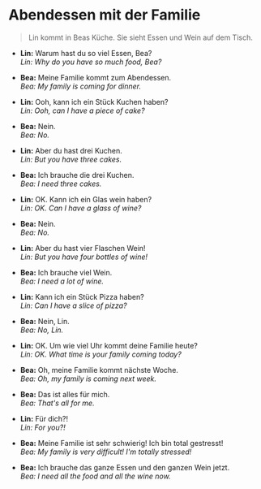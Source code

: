 # Abendessen mit der Familie

> Lin kommt in Beas Küche.
> Sie sieht Essen und Wein auf dem Tisch.

- **Lin:** Warum hast du so viel Essen, Bea?<br>
_Lin: Why do you have so much food, Bea?_

- **Bea:** Meine Familie kommt zum Abendessen.<br>
_Bea: My family is coming for dinner._

- **Lin:** Ooh, kann ich ein Stück Kuchen haben?<br>
_Lin: Ooh, can I have a piece of cake?_

- **Bea:** Nein.<br>
_Bea: No._

- **Lin:** Aber du hast drei Kuchen.<br>
_Lin: But you have three cakes._

- **Bea:** Ich brauche die drei Kuchen.<br>
_Bea: I need three cakes._

- **Lin:** OK. Kann ich ein Glas wein haben?<br>
_Lin: OK. Can I have a glass of wine?_

- **Bea:** Nein.<br>
_Bea: No._

- **Lin:** Aber du hast vier Flaschen Wein!<br>
_Lin: But you have four bottles of wine!_

- **Bea:** Ich brauche viel Wein.<br>
_Bea: I need a lot of wine._

- **Lin:** Kann ich ein Stück Pizza haben?<br>
_Lin: Can I have a slice of pizza?_

- **Bea:** Nein, Lin.<br>
_Bea: No, Lin._

- **Lin:** OK. Um wie viel Uhr kommt deine Familie heute?<br>
_Lin: OK. What time is your family coming today?_

- **Bea:** Oh, meine Familie kommt nächste Woche.<br>
_Bea: Oh, my family is coming next week._

- **Bea:** Das ist alles für mich.<br>
_Bea: That's all for me._

- **Lin:** Für dich?!<br>
_Lin: For you?!_

- **Bea:** Meine Familie ist sehr schwierig! Ich bin total gestresst!<br>
_Bea: My family is very difficult! I'm totally stressed!_

- **Bea:** Ich brauche das ganze Essen und den ganzen Wein jetzt.<br>
_Bea: I need all the food and all the wine now._
